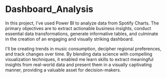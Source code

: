 # Dashboard_Analysis

In this project, I've used Power BI to analyze data from Spotify Charts. The primary objectives are to extract actionable business insights, conduct essential data transformations, generate informative tables, and culminate in the creation of an engaging and visually striking dashboard.

I'll be creating trends in music consumption, decipher regional preferences, and track changes over time. By blending data science with compelling visualization techniques, it enabled me learn skills to extract meaningful insights from real-world data and present them in a visually captivating manner, providing a valuable asset for decision-makers.
